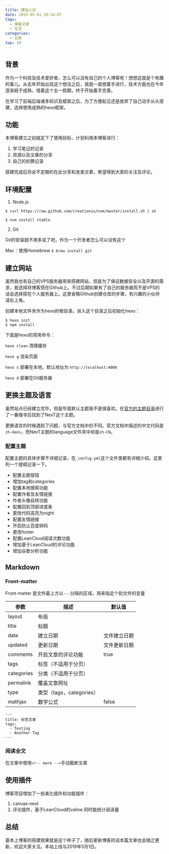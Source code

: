 ```yaml
---
title: 建站小记
date: 2019-05-01 20:34:07
tags:
  - 博客记录
  - 生活
categories:
  - 记录
top: 10
---
```


## 背景
作为一个科技及技术爱好者，怎么可以没有自己的个人博客呢！想想这就是个有趣的事儿。从去年开始出现这个想法之后，我就一直想着手进行，技术方面也在今年逐渐趋于成熟。借着这个五一假期，终于开始着手完善。

在学习了前端后端诸多知识及框架之后，为了方便起见还是放弃了自己动手从头搭建，选择使用成熟的hexo框架。

## 功能
本博客建立之初就定下了使用目标，计划利用本博客进行：
1. 学习笔记的记录
2. 资源以及文章的分享
3. 自己的折腾记录

搭建完成后将会不定期的在此分享和发表文章，希望得到大家的关注及评论。

<!-- more -->

## 环境配置
1. Node.js

`$ curl https://raw.github.com/creationix/nvm/master/install.sh | sh`

`$ nvm install stable`

2. Git

Git的安装就不用多说了吧，作为一个开发者怎么可以没有这个

Mac：使用Homebrew
`$ brew install git`

## 建立网站
虽然我也有自己的VPS服务器用来搭建网站，但是为了保证数据安全以及开源的需求，我选择将博客搭在Github上。不过后期如果有了自己的服务器而不是VPS的话会选择搭在个人服务器上。这里省略Github创建仓库的步骤，有兴趣的小伙伴请右上角。

创建本地文件夹作为hexo的根目录。进入这个目录之后初始化hexo：
```
$ hexo init
$ npm install
```

下面是hexo的常用命令：

`hexo clean` 清理缓存

`hexo g` 渲染页面

`hexo s` 部署在本地，默认地址为 `http://localhost:4000`

`hexo d` 部署在Git服务器

## 更换主题及语言
虽然站点已经建立完毕，但是毕竟默认主题我不是很喜欢。在[官方的主题目录](https://hexo.io/themes/)进行了一番搜寻后找到了NexT这个主题。

更换语言的时候遇到了问题，与官方文档中的不同。官方文档中描述的中文代码是`zh-Hans`，而NexT主题的language文件夹中却是`zh-CN`。

### 配置主题
配置主题的具体步骤不详细记录，在`_config.yml`这个文件里都有详细介绍。这里列一个提纲记录一下。

- 配置主题按钮
- 增加tag和categories
- 配置本地搜索功能
- 配置作者及友情链接
- 作者头像自转功能
- 配置回到顶部进度条
- 更改代码高亮为night
- 配置友情链接
- 开启防止百度转码
- 更改footer
- 配置LeanCloud阅读次数功能
- 增加基于LeanCloud的评论功能
- 增加谷歌分析功能


## Markdown
### Front-matter

Front-matter 是文件最上方以`---`分隔的区域，用来指定个别文件的变量

参数|描述|默认值
-|-|-
layout|布局|
title|标题|
date|建立日期|文件建立日期
updated|更新日期|文件更新日期
comments|开启文章的评论功能|true
tags|标签（不适用于分页）|	
categories|分类（不适用于分页）|	
permalink|覆盖文章网址|
type|类型（tags，categories）|
mathjax|数学公式|false
```
---
title: 标签文章
tags:
  - Testing
  - Another Tag
---
```

### 阅读全文
在文章中使用`<!-- more -->`手动截断文章

## 使用插件
博客项目增加了一些美化插件和功能插件：
1. canvas-nest
2. 评论插件，基于LeanCloud的valine
同时能统计阅读量



## 总结
基本上博客的搭建效果就是这个样子了，随后更新博客的话本篇文章也会随之更新，欢迎大家关注。本站上线与2019年5月1日。


